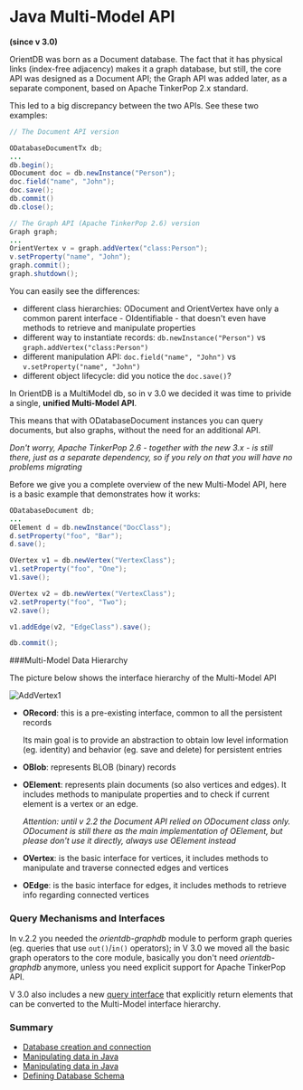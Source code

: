 # Java Multi-Model API 

**(since v 3.0)** 

OrientDB was born as a Document database. The fact that it has physical links 
(index-free adjacency) makes it a graph database, but still, the core API was 
designed as a Document API; the Graph API was added later, as a separate component,
based on Apache TinkerPop 2.x standard.

This led to a big discrepancy between the two APIs. See these two examples:

```java
// The Document API version

ODatabaseDocumentTx db;
...
db.begin();
ODocument doc = db.newInstance("Person");
doc.field("name", "John");
doc.save();
db.commit()
db.close();

```

```java
// The Graph API (Apache TinkerPop 2.6) version
Graph graph;
...
OrientVertex v = graph.addVertex("class:Person");
v.setProperty("name", "John");
graph.commit();
graph.shutdown();
```


You can easily see the differences:

- different class hierarchies: ODocument and OrientVertex have only a common parent interface - OIdentifiable - 
 that doesn't even have methods to retrieve and manipulate properties
- different way to instantiate records: `db.newInstance("Person")` vs `graph.addVertex("class:Person")`
- different manipulation API: `doc.field("name", "John")` vs `v.setProperty("name", "John")`
- different object lifecycle: did you notice the `doc.save()`?


In OrientDB is a MultiModel db, so in v 3.0 we decided it was time to privide a single, **unified Multi-Model API**.

This means that with ODatabaseDocument instances you can query documents, but also graphs, without the need for an additional API.

*Don't worry, Apache TinkerPop 2.6 - together with the new 3.x - is still there, just as a separate dependency, so if you 
 rely on that you will have no problems migrating*
 
Before we give you a complete overview of the new Multi-Model API, here is a basic example that demonstrates how it works:

```java
ODatabaseDocument db;
...
OElement d = db.newInstance("DocClass");
d.setProperty("foo", "Bar");
d.save();

OVertex v1 = db.newVertex("VertexClass");
v1.setProperty("foo", "One");
v1.save();

OVertex v2 = db.newVertex("VertexClass");
v2.setProperty("foo", "Two");
v2.save();

v1.addEdge(v2, "EdgeClass").save();

db.commit();
```

###Multi-Model Data Hierarchy

The picture below shows the interface hierarchy of the Multi-Model API

![AddVertex1](images/ORecordHierarchy.png)

- **ORecord**: this is a pre-existing interface, common to all the persistent records
  
  Its main goal is to provide an abstraction to obtain low level information (eg. identity) and behavior 
  (eg. save and delete) for persistent entries  
- **OBlob**: represents BLOB (binary) records
- **OElement**: represents plain documents (so also vertices and edges). It includes methods
  to manipulate properties and to check if current element is a vertex or an edge.
  
  *Attention: until v 2.2 the Document API relied on ODocument class only. ODocument is still there
  as the main implementation of OElement, but please don't use it directly, always use OElement instead*
- **OVertex**: is the basic interface for vertices, it includes methods to manipulate and traverse connected edges and vertices
- **OEdge**: is the basic interface for edges, it includes methods to retrieve info regarding connected vertices

### Query Mechanisms and Interfaces

In v.2.2 you needed the *orientdb-graphdb* module to perform graph queries (eg. queries that use `out()`/`in()` operators); 
in V 3.0 we moved all the basic graph operators to the core module, basically you don't need *orientdb-graphdb* anymore, unless
you need explicit support for Apache TinkerPop API.

V 3.0 also includes a new [query interface](Java-Query-API.md) that explicitly return elements that can be converted to the Multi-Model 
interface hierarchy. 

### Summary

- [Database creation and connection](Java-MultiModel-Database-API.md)
- [Manipulating data in Java](Java-MultiModel-Data-API.md)
- [Manipulating data in Java](Java-Query-API.md)
- [Defining Database Schema](Java-MultiModel-Schema-API.md)